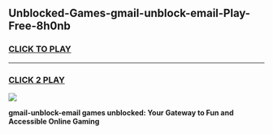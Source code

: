 
## Unblocked-Games-gmail-unblock-email-Play-Free-8h0nb
<h3>
<a href="https://premium76.site?title=gmail-unblock-email&ref=23A">CLICK TO PLAY</a></h3>
<hr>

<h3>
<a href="https://premium76.site?title=gmail-unblock-email&ref=23A">CLICK 2 PLAY</a>
  
</h3>

<a href="https://premium76.site?title=gmail-unblock-email&ref=23A"><img src="https://clearcache.store/games.png"></a>


**gmail-unblock-email games unblocked: Your Gateway to Fun and Accessible Online Gaming**
